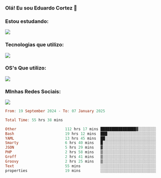 ### Olá! Eu sou Eduardo Cortez 🤙


### Estou estudando: 

<p align="left">
  <a href="https://skillicons.dev">
    <img src="https://skillicons.dev/icons?i=kubernetes,terraform,redhat,go" />
  </a>
</p>

### Tecnologias que utilizo: 

<p align="left">
  <a href="https://skillicons.dev">
    <img src="https://skillicons.dev/icons?i=docker,mysql,postgres,git,aws,bash,jenkins,figma,grafana,nginx,notion,prometheus" />
  </a>
</p>

### OS's Que utilizo:

<p align="left">
  <a href="https://skillicons.dev">
    <img src="https://skillicons.dev/icons?i=linux,debian,ubuntu,apple" />
  </a>
</p>

### MInhas Redes Sociais:

<p align="left">
  <a href="https://skillicons.dev">
    <img src="https://skillicons.dev/icons?i=linkedin,github" />
  </a>
</p>

<!--START_SECTION:waka-->

```haskell
From: 19 September 2024 - To: 07 January 2025

Total Time: 55 hrs 38 mins

Other                      112 hrs 17 mins ████████████████▓░░░░░░░░   66.87 %
Bash                       19 hrs 12 mins  ███░░░░░░░░░░░░░░░░░░░░░░   11.44 %
YAML                       13 hrs 45 mins  ██░░░░░░░░░░░░░░░░░░░░░░░   08.19 %
Smarty                     6 hrs 40 mins   █░░░░░░░░░░░░░░░░░░░░░░░░   03.98 %
JSON                       5 hrs 29 mins   ▓░░░░░░░░░░░░░░░░░░░░░░░░   03.27 %
PHP                        2 hrs 58 mins   ▒░░░░░░░░░░░░░░░░░░░░░░░░   01.77 %
Groff                      2 hrs 41 mins   ▒░░░░░░░░░░░░░░░░░░░░░░░░   01.60 %
Groovy                     2 hrs 25 mins   ▒░░░░░░░░░░░░░░░░░░░░░░░░   01.44 %
Text                       55 mins         ░░░░░░░░░░░░░░░░░░░░░░░░░   00.55 %
properties                 19 mins         ░░░░░░░░░░░░░░░░░░░░░░░░░   00.20 %
```

<!--END_SECTION:waka-->
